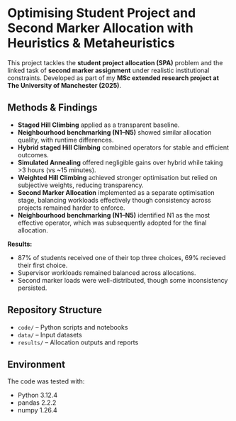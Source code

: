 # Optimising Student Project and Second Marker Allocation with Heuristics & Metaheuristics

This project tackles the **student project allocation (SPA)** problem and the linked task of **second marker assignment** under realistic institutional constraints. Developed as part of my **MSc extended research project at The University of Manchester (2025)**.  


## Methods & Findings
- **Staged Hill Climbing** applied as a transparent baseline.  
- **Neighbourhood benchmarking (N1–N5)** showed similar allocation quality, with runtime differences.  
- **Hybrid staged Hill Climbing** combined operators for stable and efficient outcomes.  
- **Simulated Annealing** offered negligible gains over hybrid while taking >3 hours (vs ~15 minutes).  
- **Weighted Hill Climbing** achieved stronger optimisation but relied on subjective weights, reducing transparency.  
- **Second Marker Allocation** implemented as a separate optimisation stage, balancing workloads effectively though consistency across projects remained harder to enforce.  
- **Neighbourhood benchmarking (N1–N5)** identified N1 as the most effective operator, which was subsequently adopted for the final allocation.

**Results:**  
- 87% of students received one of their top three choices, 69% recieved their first choice.  
- Supervisor workloads remained balanced across allocations.  
- Second marker loads were well-distributed, though some inconsistency persisted.  


## Repository Structure
- `code/` – Python scripts and notebooks  
- `data/` – Input datasets  
- `results/` – Allocation outputs and reports    


## Environment

The code was tested with:  
- Python 3.12.4  
- pandas 2.2.2  
- numpy 1.26.4  


